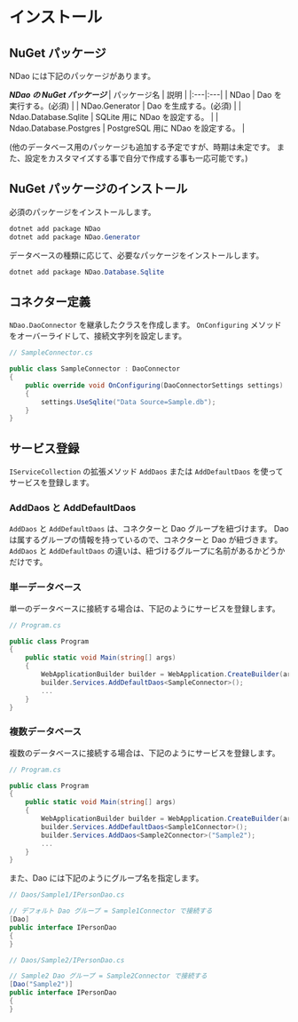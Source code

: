 # インストール


## NuGet パッケージ

NDao には下記のパッケージがあります。

***NDao の NuGet パッケージ***
| パッケージ名 | 説明 |
|:---|:---|
| NDao | Dao を実行する。(必須) |
| NDao.Generator | Dao を生成する。(必須) |
| Ndao.Database.Sqlite | SQLite 用に NDao を設定する。 |
| Ndao.Database.Postgres | PostgreSQL 用に NDao を設定する。 |

(他のデータベース用のパッケージも追加する予定ですが、時期は未定です。
また、設定をカスタマイズする事で自分で作成する事も一応可能です。)


## NuGet パッケージのインストール

必須のパッケージをインストールします。

```powershell
dotnet add package NDao
dotnet add package NDao.Generator
```

データベースの種類に応じて、必要なパッケージをインストールします。

```powershell
dotnet add package NDao.Database.Sqlite
```


## コネクター定義

`NDao.DaoConnector` を継承したクラスを作成します。
`OnConfiguring` メソッドをオーバーライドして、接続文字列を設定します。

```csharp
// SampleConnector.cs

public class SampleConnector : DaoConnector
{
    public override void OnConfiguring(DaoConnectorSettings settings)
    {
        settings.UseSqlite("Data Source=Sample.db");
    }
}
```


## サービス登録

`IServiceCollection` の拡張メソッド `AddDaos` または `AddDefaultDaos` を使ってサービスを登録します。


### AddDaos と AddDefaultDaos

`AddDaos` と `AddDefaultDaos` は、コネクターと Dao グループを紐づけます。
Dao は属するグループの情報を持っているので、コネクターと Dao が紐づきます。
`AddDaos` と `AddDefaultDaos` の違いは、紐づけるグループに名前があるかどうかだけです。


### 単一データベース

単一のデータベースに接続する場合は、下記のようにサービスを登録します。

```csharp
// Program.cs

public class Program
{
    public static void Main(string[] args)
    {
        WebApplicationBuilder builder = WebApplication.CreateBuilder(args);
        builder.Services.AddDefaultDaos<SampleConnector>();
        ...
    }
}
```


### 複数データベース

複数のデータベースに接続する場合は、下記のようにサービスを登録します。

```csharp
// Program.cs

public class Program
{
    public static void Main(string[] args)
    {
        WebApplicationBuilder builder = WebApplication.CreateBuilder(args);
        builder.Services.AddDefaultDaos<Sample1Connector>();
        builder.Services.AddDaos<Sample2Connector>("Sample2");
        ...
    }
}
```

また、Dao には下記のようにグループ名を指定します。

```csharp
// Daos/Sample1/IPersonDao.cs

// デフォルト Dao グループ = Sample1Connector で接続する
[Dao]
public interface IPersonDao
{
}
```

```csharp
// Daos/Sample2/IPersonDao.cs

// Sample2 Dao グループ = Sample2Connector で接続する
[Dao("Sample2")]
public interface IPersonDao
{
}
```
